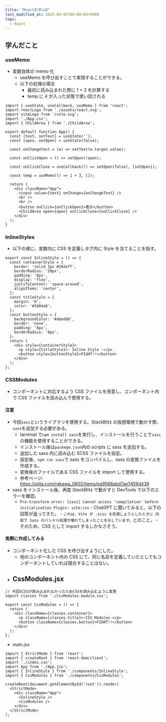```yaml
---
title: "Reactを学ぶ8"
last_modified_at: 2025-04-02T00:00:00+0900
tags:
  - React
---
```


## 学んだこと

### useMemo

- 変数自体の memo 化
  - useMemo を呼び出すことで実現することができる。
  - 以下の処理の場合
    - 最初に読み込まれた際に 1 + 3 を計算する
    - temp に 4 が入った状態で使い回される

```
import { useState, useCallback, useMemo } from 'react';
import reactLogo from './assets/react.svg';
import viteLogo from '/vite.svg';
import './App.css';
import { ChildArea } from './ChildArea';

export default function App() {
  const [text, setText] = useState('');
  const [open, setOpen] = useState(false);

  const onChangeText = (e) => setText(e.target.value);

  const onClickOpen = () => setOpen(!open);

  const onClickClose = useCallback(() => setOpen(false), [setOpen]);

  const temp = useMemo(() => 1 + 3, []);

  return (
    <div className="App">
      <input value={text} onChange={onChangeText} />
      <br />
      <br />
      <button onClick={onClickOpen}>表示</button>
      <ChildArea open={open} onClickClose={onClickClose} />
    </div>
  );
}

```

### InlineStyles

- 以下の様に、変数内に CSS を定義しタグ内に Style を当てることを指す。

```
export const InlineStyle = () => {
  const containerStyle = {
    border: 'solid 2px #392eff',
    borderRadius: '20px',
    padding: '8px',
    display: 'flex',
    justifyContent: 'space-around',
    alignItems: 'center',
  };
  const titleStyle = {
    margin: '0',
    color: '#3d84a8',
  };
  const buttonStyle = {
    backgroundColor: '#abedd8',
    border: 'none',
    padding: '8px',
    borderRadius: '8px',
  };
  return (
    <div style={containerStyle}>
      <p style={titleStyle}>- Inline Style -</p>
      <button style={buttonStyle}>FIGHT!!</button>
    </div>
  );
};

```

### CSSModules

- コンポーネントに対応するよう CSS ファイルを用意し、コンポーネント内で CSS ファイルを読み込んで使用する。

#### 注意

- 今回`sass`というライブラリを使用する。StackBlitz の仮想環境で動かす際、`sass`を追加する必要がある。
  - tarminal で`npm install sass`を実行し、インストールを行うことで`sass`の機能を使用することができる。
  - インストール後は`packege.json`内の scripts に sass を追加する。
  - 追加した sass 内に読み込む SCSS ファイルを設定。
  - 設定後、`npm run sass`で sass をコンパイルし、sass の変換ファイルを作成する。
  - 変換後のファイルである CSS ファイルを import して使用する。
  - 参考ページ: https://qiita.com/rakawa_0802/items/ea9568abd7ae7459d439
- sass をインストール後、再度 StackBlitz で動かすと DevTools で以下のエラーを確認。
  - `Pre-transform error: [sass] Cannot access 'compilation' before initialization
Plugin: vite:css` - ChatGPT に聞いてみると、以下の回答が返ってきた。 - `これは、Vite が .scss を処理しようとしたときに 内部で Sass のバンドル処理が壊れてしまったことを示しています。`とのこと。 - そのため、CSS として import するしかなさそう。

#### 実際に作成してみる

- コンポーネント化した CSS を呼び出すようにした。
  - 他のコンポーネント内の CSS にて、同じ名前を定義していたとしてもコンポーネントしていれば競合することはない。
- ## CssModules.jsx

```
// 今回SCSSが読み込まれなかったためCSSを読み込むように変更
import classes from './CssModules.module.css';

export const CssModules = () => {
  return (
    <div className={classes.container}>
      <p className={classes.title}>-CSS Modules-</p>
      <button className={classes.button}>FIGHT!!</button>
    </div>
  );
};

```

- main.jsx

```
import { StrictMode } from 'react';
import { createRoot } from 'react-dom/client';
import './index.css';
import App from './App.jsx';
import { InlineStyle } from './components/InlineStyle';
import { CssModules } from './components/CssModules';

createRoot(document.getElementById('root')).render(
  <StrictMode>
    <div className="App">
      <InlineStyle />
      <CssModules />
    </div>
  </StrictMode>
);

```
